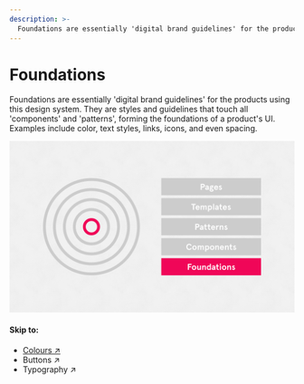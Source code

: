 ```yaml
---
description: >-
  Foundations are essentially 'digital brand guidelines' for the products using this design system. They are styles and guidelines that touch all 'components' and 'patterns', forming the foundations of a product's UI. Examples include color, text styles, links, icons, and even spacing.
---
```


# Foundations

Foundations are essentially 'digital brand guidelines' for the products using this design system. They are styles and guidelines that touch all 'components' and 'patterns', forming the foundations of a product's UI. Examples include color, text styles, links, icons, and even spacing.

![Foundations are the digital DNA from which all SSE digital products are created.](../.gitbook/assets/system-thinking-foundations.png)

#### Skip to:

* [Colours ↗](https://sse-digital.gitbook.io/ui-styleguide/~/edit/primary/foundations)
* Buttons ↗
* Typography ↗

